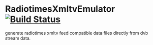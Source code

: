 # RadiotimesXmltvEmulator [![Build Status](https://travis-ci.org/LraiZer/RadiotimesXmltvEmulator.svg?branch=gui-plugin)](https://travis-ci.org/LraiZer/RadiotimesXmltvEmulator)
generate radiotimes xmltv feed compatible data files directly from dvb stream data.

